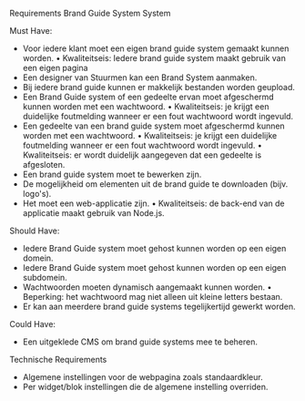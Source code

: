 Requirements Brand Guide System System


Must Have:

-	Voor iedere klant moet een eigen brand guide system gemaakt kunnen worden.
•	Kwaliteitseis: Iedere brand guide system maakt gebruik van een eigen pagina
-	Een designer van Stuurmen kan een Brand System aanmaken.
-	Bij iedere brand guide kunnen er makkelijk bestanden worden geupload.
-	Een Brand Guide system of een gedeelte ervan moet afgeschermd kunnen worden met een wachtwoord.
•	Kwaliteitseis: je krijgt een duidelijke foutmelding wanneer er een fout wachtwoord wordt ingevuld.
-	Een gedeelte van een brand guide system moet afgeschermd kunnen worden met een wachtwoord.
•	Kwaliteitseis: je krijgt een duidelijke foutmelding wanneer er een fout wachtwoord wordt ingevuld.
•	Kwaliteitseis: er wordt duidelijk aangegeven dat een gedeelte is afgesloten.
-	Een brand guide system moet te bewerken zijn.
-	De mogelijkheid om elementen uit de brand guide te downloaden (bijv. logo's).
-	Het moet een web-applicatie zijn.
•	Kwaliteitseis: de back-end van de applicatie maakt gebruik van Node.js.


Should Have:
-	Iedere Brand Guide system moet gehost kunnen worden op een eigen domein.
-	Iedere Brand Guide system moet gehost kunnen worden op een eigen subdomein.
-	Wachtwoorden moeten dynamisch aangemaakt kunnen worden.
•	Beperking: het wachtwoord mag niet alleen uit kleine letters bestaan.
-	Er kan aan meerdere brand guide systems tegelijkertijd gewerkt worden.


Could Have:
-	Een uitgeklede CMS om brand guide systems mee te beheren.


Technische Requirements
-	Algemene instellingen voor de webpagina zoals standaardkleur. 
-	Per widget/blok instellingen die de algemene instelling overriden.
